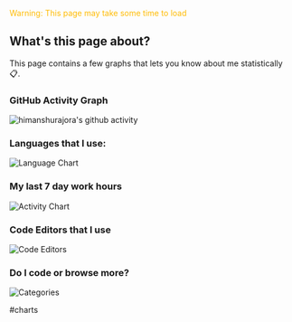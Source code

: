 <span style="color:#ffbc05">Warning: This page may take some time to load</span>

## What's this page about?

This page contains a few graphs that lets you know about me statistically 📋.

### GitHub Activity Graph

![himanshurajora's github activity](https://ghchart.rshah.org/himanshurajora)

### Languages that I use: 

![Language Chart](https://wakatime.com/share/@himanshurajora/10489ddd-4343-4a35-8405-140c4b468828.svg)

### My last 7 day work hours

![Activity Chart](https://wakatime.com/share/@himanshurajora/dde51b95-c8bb-4c8d-99ea-46c40c63f3dd.svg)

### Code Editors that I use

![Code Editors](https://wakatime.com/share/@himanshurajora/084fd830-b611-406a-bf97-1d7ed5cf9c1e.svg)

### Do I code or browse more?

![Categories](https://wakatime.com/share/@himanshurajora/93eeb7db-1438-4375-bba2-be109b0c5034.svg)

#charts